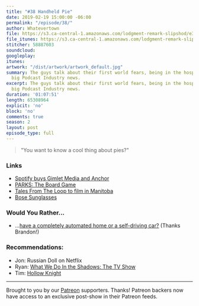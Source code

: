 ```yaml
---
title: "#38 Handheld Pie"
date: 2019-02-19 15:00:00 -06:00
permalink: "/episode/38/"
author: Whatevertown
file: https://s3.ca-central-1.amazonaws.com/lodgment-remark-slipshod/e38.mp3
file_itunes: https://s3.ca-central-1.amazonaws.com/lodgment-remark-slipshod/e38.m4a
stitcher: 58887603
soundcloud: 
googleplay: 
itunes: 
artwork: "/dist/artwork/artwork_default.jpg"
summary: The guys talk about their first world fears, being in the hospital, and some
  big Podcast Industry news.
excerpt: The guys talk about their first world fears, being in the hospital, and some
  big Podcast Industry news.
duration: '01:07:51'
length: 65308964
explicit: 'no'
block: 'no'
comments: true
season: 2
layout: post
episode_type: full
---
```


> "You want to know a cool thing about pies?"

### Links
- [Spotify buys Gimlet Media and Anchor](https://www.theverge.com/2019/2/6/18213462/spotify-podcasts-gimlet-anchor-acquisition)
- [PARKS: The Board Game](https://www.kickstarter.com/projects/keymastergames/parks-the-board-game)
- [Tales From The Loop to film in Manitoba](https://www.cbc.ca/news/canada/manitoba/tales-from-the-loop-amazon-tv-series-1.4991531)
- [Bose Sunglasses](https://www.bose.com/en_us/products/wearables/frames.html)

### Would You Rather…
- …​[have a completely automated home or a self-driving car?](https://twitter.com/thebranbran/status/1091161990276546566) (Thanks Brandon!)

### Recommendations:
- Jon: Russian Doll on Netflix
- Ryan: [What We Do In the Shadows: The TV Show](https://www.youtube.com/watch?v=SyZi3rJPENs)
- Tim: [Hollow Knight](https://hollowknight.com)

---

Brought to you by our [Patreon](https://www.patreon.com/whatevertown) supporters. Thanks! Patreon backers now have access to an exclusive post-show in their Patreon feeds.
